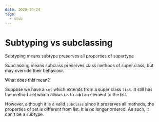 ```yaml
---
date: 2020-10-24
tags: 
  - stub
---
```


# Subtyping vs subclassing

Subtyping means subtype preserves all properties of supertype

Subclassing means subclass preserves class methods of super class, but may override their behaviour.

What does this mean?

Suppose we have a `set` which extends from a super class `list`. It still has the method `add` which allows us to add an element to the list.

However, although it is a valid `subclass` since it preserves all methods, the properties of set is different from list. It is no longer ordered. As such, it can't be a subtype.
